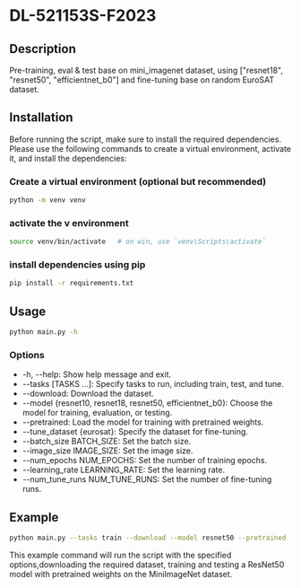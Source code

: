 # DL-521153S-F2023

## Description
Pre-training, eval & test base on mini_imagenet dataset, using ["resnet18", "resnet50", "efficientnet_b0"] and fine-tuning base on random EuroSAT dataset.

## Installation

Before running the script, make sure to install the required dependencies. Please use the following commands to create a virtual environment, activate it, and install the dependencies:

### Create a virtual environment (optional but recommended)
```bash
python -m venv venv
```

### activate the v environment
```bash
source venv/bin/activate   # on win, use `venv\Scripts\activate`
```

### install dependencies using pip
```bash
pip install -r requirements.txt
```

## Usage
```bash
python main.py -h
```

### Options
- -h, --help: Show help message and exit.
- --tasks [TASKS ...]: Specify tasks to run, including train, test, and tune.
- --download: Download the dataset.
- --model {resnet10, resnet18, resnet50, efficientnet_b0}: Choose the model for training, evaluation, or testing.
- --pretrained: Load the model for training with pretrained weights.
- --tune_dataset {eurosat}: Specify the dataset for fine-tuning.
- --batch_size BATCH_SIZE: Set the batch size.
- --image_size IMAGE_SIZE: Set the image size.
- --num_epochs NUM_EPOCHS: Set the number of training epochs.
- --learning_rate LEARNING_RATE: Set the learning rate.
- --num_tune_runs NUM_TUNE_RUNS: Set the number of fine-tuning runs.

## Example
```bash
python main.py --tasks train --download --model resnet50 --pretrained --batch_size 32 --image_size 84 --num_epochs 25 --learning_rate 0.001
```

This example command will run the script with the specified options,downloading the required dataset, training and testing a ResNet50 model with pretrained weights on the MiniImageNet dataset.
